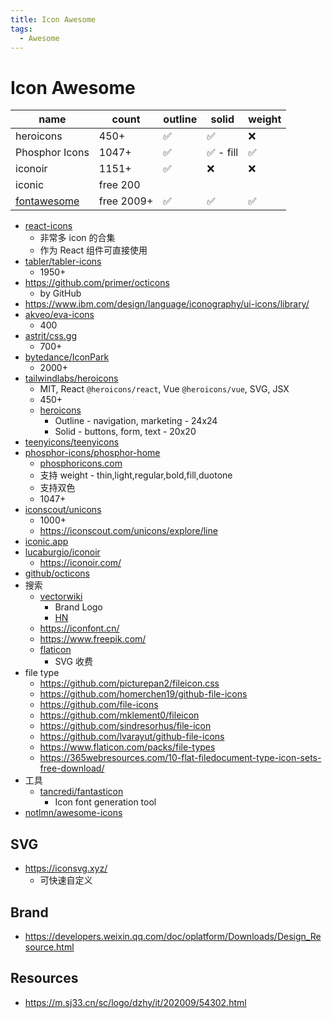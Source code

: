 ```yaml
---
title: Icon Awesome
tags:
  - Awesome
---
```


# Icon Awesome

| name           | count      | outline | solid     | weight |
| -------------- | ---------- | ------- | --------- | ------ |
| heroicons      | 450+       | ✅      | ✅        | ❌     |
| Phosphor Icons | 1047+      | ✅      | ✅ - fill | ✅     |
| iconoir        | 1151+      | ✅      | ❌        | ❌     |
| iconic         | free 200   |
| [fontawesome]  | free 2009+ | ✅      | ✅        | ✅     |

- [react-icons](http://react-icons.github.io/react-icons)
  - 非常多 icon 的合集
  - 作为 React 组件可直接使用
- [tabler/tabler-icons](https://github.com/tabler/tabler-icons)
  - 1950+
- https://github.com/primer/octicons
  - by GitHub
- https://www.ibm.com/design/language/iconography/ui-icons/library/
- [akveo/eva-icons](https://github.com/akveo/eva-icons)
  - 400
- [astrit/css.gg](https://github.com/astrit/css.gg)
  - 700+
- [bytedance/IconPark](https://github.com/bytedance/IconPark)
  - 2000+
- [tailwindlabs/heroicons](https://github.com/tailwindlabs/heroicons)
  - MIT, React `@heroicons/react`, Vue `@heroicons/vue`, SVG, JSX
  - 450+
  - [heroicons](https://heroicons.com)
    - Outline - navigation, marketing - 24x24
    - Solid - buttons, form, text - 20x20
- [teenyicons/teenyicons](https://github.com/teenyicons/teenyicons)
- [phosphor-icons/phosphor-home](https://github.com/phosphor-icons/phosphor-home)
  - [phosphoricons.com](https://phosphoricons.com/)
  - 支持 weight - thin,light,regular,bold,fill,duotone
  - 支持双色
  - 1047+
- [iconscout/unicons](https://github.com/iconscout/unicons)
  - 1000+
  - https://iconscout.com/unicons/explore/line
- [iconic.app](https://iconic.app/)
- [lucaburgio/iconoir](https://github.com/lucaburgio/iconoir)
  - https://iconoir.com/
- [github/octicons](https://github.com/github/octicons)
- 搜索
  - [vectorwiki](https://vectorwiki.com/)
    - Brand Logo
    - [HN](https://news.ycombinator.com/item?id=31423774)
  - https://iconfont.cn/
  - https://www.freepik.com/
  - [flaticon]
    - SVG 收费
- file type
  - https://github.com/picturepan2/fileicon.css
  - https://github.com/homerchen19/github-file-icons
  - https://github.com/file-icons
  - https://github.com/mklement0/fileicon
  - https://github.com/sindresorhus/file-icon
  - https://github.com/lvarayut/github-file-icons
  - https://www.flaticon.com/packs/file-types
  - https://365webresources.com/10-flat-filedocument-type-icon-sets-free-download/
- 工具
  - [tancredi/fantasticon](https://github.com/tancredi/fantasticon)
    - Icon font generation tool
- [notlmn/awesome-icons](https://github.com/notlmn/awesome-icons)

[fontawesome]: https://fontawesome.com/
[flaticon]: https://www.flaticon.com/

## SVG

- https://iconsvg.xyz/
  - 可快速自定义

## Brand

- https://developers.weixin.qq.com/doc/oplatform/Downloads/Design_Resource.html

## Resources

- https://m.sj33.cn/sc/logo/dzhy/it/202009/54302.html

